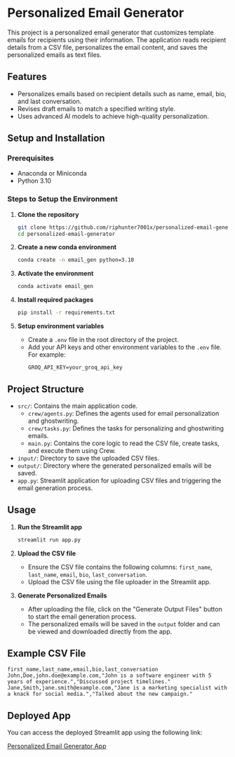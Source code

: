 # Personalized Email Generator

This project is a personalized email generator that customizes template emails for recipients using their information. The application reads recipient details from a CSV file, personalizes the email content, and saves the personalized emails as text files.

## Features
- Personalizes emails based on recipient details such as name, email, bio, and last conversation.
- Revises draft emails to match a specified writing style.
- Uses advanced AI models to achieve high-quality personalization.

## Setup and Installation

### Prerequisites
- Anaconda or Miniconda
- Python 3.10

### Steps to Setup the Environment

1. **Clone the repository**
   ```sh
   git clone https://github.com/riphunter7001x/personalized-email-generator.git
   cd personalized-email-generator
   ```

2. **Create a new conda environment**
   ```sh
   conda create -n email_gen python=3.10
   ```

3. **Activate the environment**
   ```sh
   conda activate email_gen
   ```

4. **Install required packages**
   ```sh
   pip install -r requirements.txt
   ```

5. **Setup environment variables**
   - Create a `.env` file in the root directory of the project.
   - Add your API keys and other environment variables to the `.env` file. For example:
     ```env
     GROQ_API_KEY=your_groq_api_key
     ```

## Project Structure

- `src/`: Contains the main application code.
  - `crew/agents.py`: Defines the agents used for email personalization and ghostwriting.
  - `crew/tasks.py`: Defines the tasks for personalizing and ghostwriting emails.
  - `main.py`: Contains the core logic to read the CSV file, create tasks, and execute them using Crew.
- `input/`: Directory to save the uploaded CSV files.
- `output/`: Directory where the generated personalized emails will be saved.
- `app.py`: Streamlit application for uploading CSV files and triggering the email generation process.

## Usage

1. **Run the Streamlit app**
   ```sh
   streamlit run app.py
   ```

2. **Upload the CSV file**
   - Ensure the CSV file contains the following columns: `first_name`, `last_name`, `email`, `bio`, `last_conversation`.
   - Upload the CSV file using the file uploader in the Streamlit app.

3. **Generate Personalized Emails**
   - After uploading the file, click on the "Generate Output Files" button to start the email generation process.
   - The personalized emails will be saved in the `output` folder and can be viewed and downloaded directly from the app.

## Example CSV File

```csv
first_name,last_name,email,bio,last_conversation
John,Doe,john.doe@example.com,"John is a software engineer with 5 years of experience.","Discussed project timelines."
Jane,Smith,jane.smith@example.com,"Jane is a marketing specialist with a knack for social media.","Talked about the new campaign."
```

## Deployed App

You can access the deployed Streamlit app using the following link:

[Personalized Email Generator App](https://personalized-email-generator.streamlit.app/)